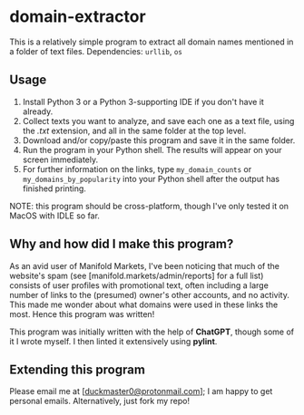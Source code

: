 # domain-extractor

This is a relatively simple program to extract all domain names mentioned in a folder of text files.
Dependencies: `urllib`, `os`

## Usage

1. Install Python 3 or a Python 3-supporting IDE if you don't have it already.
2. Collect texts you want to analyze, and save each one as a text file, using the *.txt* extension, and all in the same folder at the top level.
3. Download and/or copy/paste this program and save it in the same folder.
4. Run the program in your Python shell. The results will appear on your screen immediately.
6. For further information on the links, type `my_domain_counts` or `my_domains_by_popularity` into your Python shell after the output has finished printing.

NOTE: this program should be cross-platform, though I've only tested it on MacOS with IDLE so far.

## Why and how did I make this program?

As an avid user of Manifold Markets, I've been noticing that much of the website's spam (see [manifold.markets/admin/reports] for a full list) consists of user profiles with promotional text, often including a large number of links to the (presumed) owner's other accounts, and no activity. This made me wonder about what domains were used in these links the most. Hence this program was written!

This program was initially written with the help of **ChatGPT**, though some of it I wrote myself. I then linted it extensively using **pylint**.

## Extending this program

Please email me at [duckmaster0@protonmail.com]; I am happy to get personal emails. Alternatively, just fork my repo!
